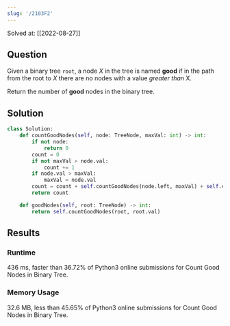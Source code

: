 ```yaml
---
slug: '/2103F2'
---
```


Solved at: [[2022-08-27]]

## Question

Given a binary tree `root`, a node _X_ in the tree is named **good** if in the path from the root to _X_ there are no nodes with a value _greater than_ X.

Return the number of **good** nodes in the binary tree.

## Solution

```python
class Solution:
    def countGoodNodes(self, node: TreeNode, maxVal: int) -> int:
        if not node:
            return 0
        count = 0
        if not maxVal > node.val:
            count += 1
        if node.val > maxVal:
            maxVal = node.val
        count = count + self.countGoodNodes(node.left, maxVal) + self.countGoodNodes(node.right, maxVal)
        return count

    def goodNodes(self, root: TreeNode) -> int:
        return self.countGoodNodes(root, root.val)
```

## Results

### Runtime

436 ms, faster than 36.72% of Python3 online submissions for Count Good Nodes in Binary Tree.

### Memory Usage

32.6 MB, less than 45.65% of Python3 online submissions for Count Good Nodes in Binary Tree.
